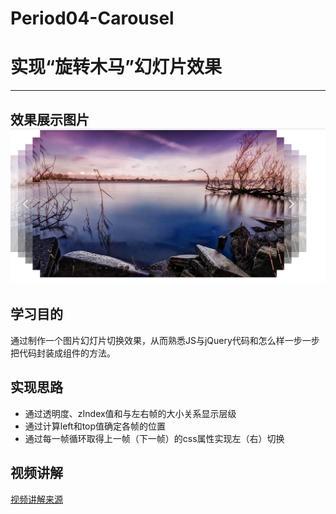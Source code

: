 # Period04-Carousel
# 实现“旋转木马”幻灯片效果 #

--------------------------------------------------------
## 效果展示图片  ![旋转木马效果](./images/behaviour.png)

## 学习目的 ##
通过制作一个图片幻灯片切换效果，从而熟悉JS与jQuery代码和怎么样一步一步把代码封装成组件的方法。
## 实现思路 ##
*   通过透明度、zIndex值和与左右帧的大小关系显示层级
*   通过计算left和top值确定各帧的位置
*   通过每一帧循环取得上一帧（下一帧）的css属性实现左（右）切换
## 视频讲解 ##
 [视频讲解来源](http://www.imooc.com/learn/386/ " Carousel")
